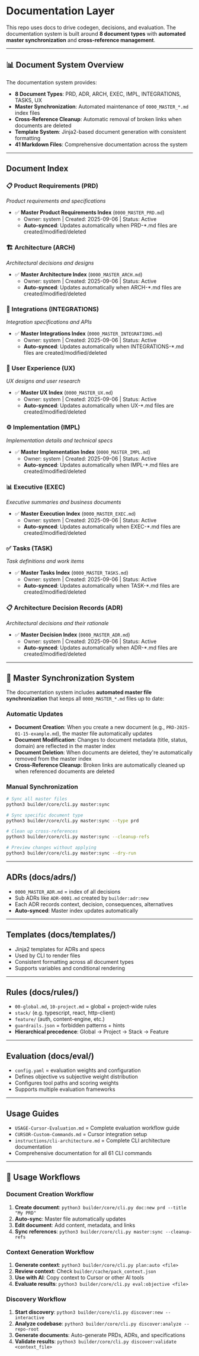 # Documentation Layer

This repo uses docs to drive codegen, decisions, and evaluation. The documentation system is built around **8 document types** with **automated master synchronization** and **cross-reference management**.

---

## 📊 Document System Overview

The documentation system provides:
- **8 Document Types**: PRD, ADR, ARCH, EXEC, IMPL, INTEGRATIONS, TASKS, UX
- **Master Synchronization**: Automated maintenance of `0000_MASTER_*.md` index files
- **Cross-Reference Cleanup**: Automatic removal of broken links when documents are deleted
- **Template System**: Jinja2-based document generation with consistent formatting
- **41 Markdown Files**: Comprehensive documentation across the system

---

## Document Index

### 📋 Product Requirements (PRD)
*Product requirements and specifications*

- ✅ **Master Product Requirements Index** (`0000_MASTER_PRD.md`)
  - Owner: system | Created: 2025-09-06 | Status: Active
  - **Auto-synced**: Updates automatically when PRD-*.md files are created/modified/deleted

### 🏗️ Architecture (ARCH)
*Architectural decisions and designs*

- ✅ **Master Architecture Index** (`0000_MASTER_ARCH.md`)
  - Owner: system | Created: 2025-09-06 | Status: Active
  - **Auto-synced**: Updates automatically when ARCH-*.md files are created/modified/deleted

### 🔗 Integrations (INTEGRATIONS)
*Integration specifications and APIs*

- ✅ **Master Integrations Index** (`0000_MASTER_INTEGRATIONS.md`)
  - Owner: system | Created: 2025-09-06 | Status: Active
  - **Auto-synced**: Updates automatically when INTEGRATIONS-*.md files are created/modified/deleted

### 🎨 User Experience (UX)
*UX designs and user research*

- ✅ **Master UX Index** (`0000_MASTER_UX.md`)
  - Owner: system | Created: 2025-09-06 | Status: Active
  - **Auto-synced**: Updates automatically when UX-*.md files are created/modified/deleted

### ⚙️ Implementation (IMPL)
*Implementation details and technical specs*

- ✅ **Master Implementation Index** (`0000_MASTER_IMPL.md`)
  - Owner: system | Created: 2025-09-06 | Status: Active
  - **Auto-synced**: Updates automatically when IMPL-*.md files are created/modified/deleted

### 📊 Executive (EXEC)
*Executive summaries and business documents*

- ✅ **Master Execution Index** (`0000_MASTER_EXEC.md`)
  - Owner: system | Created: 2025-09-06 | Status: Active
  - **Auto-synced**: Updates automatically when EXEC-*.md files are created/modified/deleted

### ✅ Tasks (TASK)
*Task definitions and work items*

- ✅ **Master Tasks Index** (`0000_MASTER_TASKS.md`)
  - Owner: system | Created: 2025-09-06 | Status: Active
  - **Auto-synced**: Updates automatically when TASK-*.md files are created/modified/deleted

### 📋 Architecture Decision Records (ADR)
*Architectural decisions and their rationale*

- ✅ **Master Decision Index** (`0000_MASTER_ADR.md`)
  - Owner: system | Created: 2025-09-06 | Status: Active
  - **Auto-synced**: Updates automatically when ADR-*.md files are created/modified/deleted

---

## 🔄 Master Synchronization System

The documentation system includes **automated master file synchronization** that keeps all `0000_MASTER_*.md` files up to date:

### Automatic Updates
- **Document Creation**: When you create a new document (e.g., `PRD-2025-01-15-example.md`), the master file automatically updates
- **Document Modification**: Changes to document metadata (title, status, domain) are reflected in the master index
- **Document Deletion**: When documents are deleted, they're automatically removed from the master index
- **Cross-Reference Cleanup**: Broken links are automatically cleaned up when referenced documents are deleted

### Manual Synchronization
```bash
# Sync all master files
python3 builder/core/cli.py master:sync

# Sync specific document type
python3 builder/core/cli.py master:sync --type prd

# Clean up cross-references
python3 builder/core/cli.py master:sync --cleanup-refs

# Preview changes without applying
python3 builder/core/cli.py master:sync --dry-run
```

---

## ADRs (docs/adrs/)
- `0000_MASTER_ADR.md` = index of all decisions
- Sub ADRs like `ADR-0001.md` created by `builder:adr:new`
- Each ADR records context, decision, consequences, alternatives
- **Auto-synced**: Master index updates automatically

---

## Templates (docs/templates/)
- Jinja2 templates for ADRs and specs
- Used by CLI to render files
- Consistent formatting across all document types
- Supports variables and conditional rendering

---

## Rules (docs/rules/)
- `00-global.md`, `10-project.md` = global + project-wide rules
- `stack/` (e.g. typescript, react, http-client)
- `feature/` (auth, content-engine, etc.)
- `guardrails.json` = forbidden patterns + hints
- **Hierarchical precedence**: Global → Project → Stack → Feature

---

## Evaluation (docs/eval/)
- `config.yaml` = evaluation weights and configuration
- Defines objective vs subjective weight distribution
- Configures tool paths and scoring weights
- Supports multiple evaluation frameworks

---

## Usage Guides
- `USAGE-Cursor-Evaluation.md` = Complete evaluation workflow guide
- `CURSOR-Custom-Commands.md` = Cursor integration setup
- `instructions/cli-architecture.md` = Complete CLI architecture documentation
- Comprehensive documentation for all 61 CLI commands

---

## 🚀 Usage Workflows

### Document Creation Workflow
1. **Create document**: `python3 builder/core/cli.py doc:new prd --title "My PRD"`
2. **Auto-sync**: Master file automatically updates
3. **Edit document**: Add content, metadata, and links
4. **Sync references**: `python3 builder/core/cli.py master:sync --cleanup-refs`

### Context Generation Workflow
1. **Generate context**: `python3 builder/core/cli.py plan:auto <file>`
2. **Review context**: Check `builder/cache/pack_context.json`
3. **Use with AI**: Copy context to Cursor or other AI tools
4. **Evaluate results**: `python3 builder/core/cli.py eval:objective <file>`

### Discovery Workflow
1. **Start discovery**: `python3 builder/core/cli.py discover:new --interactive`
2. **Analyze codebase**: `python3 builder/core/cli.py discover:analyze --repo-root`
3. **Generate documents**: Auto-generate PRDs, ADRs, and specifications
4. **Validate results**: `python3 builder/core/cli.py discover:validate <context_file>`
